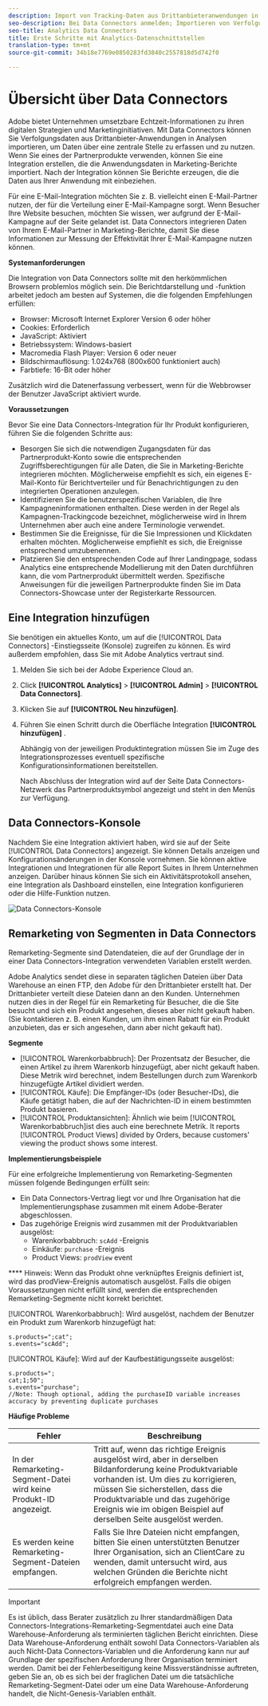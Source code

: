 ```yaml
---
description: Import von Tracking-Daten aus Drittanbieteranwendungen in Analytics
seo-description: Bei Data Connectors anmelden; Importieren von Verfolgungsdaten aus Drittanbieteranwendungen in Analytics, Hinzufügen von Integrationen und Data Connectors-Konsole.
seo-title: Analytics Data Connectors
title: Erste Schritte mit Analytics-Datenschnittstellen
translation-type: tm+mt
source-git-commit: 34b18e7769e0850283fd3840c2557818d5d742f0

---
```



# Übersicht über Data Connectors

Adobe bietet Unternehmen umsetzbare Echtzeit-Informationen zu ihren digitalen Strategien und Marketinginitiativen. Mit Data Connectors können Sie Verfolgungsdaten aus Drittanbieter-Anwendungen in Analysen importieren, um Daten über eine zentrale Stelle zu erfassen und zu nutzen. Wenn Sie eines der Partnerprodukte verwenden, können Sie eine Integration erstellen, die die Anwendungsdaten in Marketing-Berichte importiert. Nach der Integration können Sie Berichte erzeugen, die die Daten aus Ihrer Anwendung mit einbeziehen.

Für eine E-Mail-Integration möchten Sie z. B. vielleicht einen E-Mail-Partner nutzen, der für die Verteilung einer E-Mail-Kampagne sorgt. Wenn Besucher Ihre Website besuchen, möchten Sie wissen, wer aufgrund der E-Mail-Kampagne auf der Seite gelandet ist. Data Connectors integrieren Daten von Ihrem E-Mail-Partner in Marketing-Berichte, damit Sie diese Informationen zur Messung der Effektivität Ihrer E-Mail-Kampagne nutzen können.

**Systemanforderungen**

Die Integration von Data Connectors sollte mit den herkömmlichen Browsern problemlos möglich sein. Die Berichtdarstellung und -funktion arbeitet jedoch am besten auf Systemen, die die folgenden Empfehlungen erfüllen:

* Browser: Microsoft Internet Explorer Version 6 oder höher
* Cookies: Erforderlich
* JavaScript: Aktiviert
* Betriebssystem: Windows-basiert
* Macromedia Flash Player: Version 6 oder neuer
* Bildschirmauflösung: 1.024x768 (800x600 funktioniert auch)
* Farbtiefe: 16-Bit oder höher

Zusätzlich wird die Datenerfassung verbessert, wenn für die Webbrowser der Benutzer JavaScript aktiviert wurde.

**Voraussetzungen**

Bevor Sie eine Data Connectors-Integration für Ihr Produkt konfigurieren, führen Sie die folgenden Schritte aus:

* Besorgen Sie sich die notwendigen Zugangsdaten für das Partnerprodukt-Konto sowie die entsprechenden Zugriffsberechtigungen für alle Daten, die Sie in Marketing-Berichte integrieren möchten. Möglicherweise empfiehlt es sich, ein eigenes E-Mail-Konto für Berichtverteiler und für Benachrichtigungen zu den integrierten Operationen anzulegen.
* Identifizieren Sie die benutzerspezifischen Variablen, die Ihre Kampagneninformationen enthalten. Diese werden in der Regel als Kampagnen-Trackingcode bezeichnet, möglicherweise wird in Ihrem Unternehmen aber auch eine andere Terminologie verwendet.
* Bestimmen Sie die Ereignisse, für die Sie Impressionen und Klickdaten erhalten möchten. Möglicherweise empfiehlt es sich, die Ereignisse entsprechend umzubenennen.
* Platzieren Sie den entsprechenden Code auf Ihrer Landingpage, sodass Analytics eine entsprechende Modellierung mit den Daten durchführen kann, die vom Partnerprodukt übermittelt werden. Spezifische Anweisungen für die jeweiligen Partnerprodukte finden Sie im Data Connectors-Showcase unter der Registerkarte Ressourcen.

## Eine Integration hinzufügen

Sie benötigen ein aktuelles Konto, um auf die [!UICONTROL Data Connectors] -Einstiegsseite (Konsole) zugreifen zu können. Es wird außerdem empfohlen, dass Sie mit Adobe Analytics vertraut sind.

1. Melden Sie sich bei der Adobe Experience Cloud an.
1. Click **[!UICONTROL Analytics]** &gt; **[!UICONTROL Admin]** &gt; **[!UICONTROL Data Connectors]**.
1. Klicken Sie auf **[!UICONTROL Neu hinzufügen]**.
1. Führen Sie einen Schritt durch die Oberfläche Integration **[!UICONTROL hinzufügen]** .

   Abhängig von der jeweiligen Produktintegration müssen Sie im Zuge des Integrationsprozesses eventuell spezifische Konfigurationsinformationen bereitstellen.

   Nach Abschluss der Integration wird auf der Seite Data Connectors-Netzwerk das Partnerproduktsymbol angezeigt und steht in den Menüs zur Verfügung.

## Data Connectors-Konsole

Nachdem Sie eine Integration aktiviert haben, wird sie auf der Seite [!UICONTROL Data Connectors] angezeigt. Sie können Details anzeigen und Konfigurationsänderungen in der Konsole vornehmen. Sie können aktive Integrationen und Integrationen für alle Report Suites in Ihrem Unternehmen anzeigen. Darüber hinaus können Sie sich ein Aktivitätsprotokoll ansehen, eine Integration als Dashboard einstellen, eine Integration konfigurieren oder die Hilfe-Funktion nutzen.

![Data Connectors-Konsole](assets/data-connectors-console.png)

## Remarketing von Segmenten in Data Connectors

Remarketing-Segmente sind Datendateien, die auf der Grundlage der in einer Data Connectors-Integration verwendeten Variablen erstellt werden.

Adobe Analytics sendet diese in separaten täglichen Dateien über Data Warehouse an einen FTP, den Adobe für den Drittanbieter erstellt hat. Der Drittanbieter verteilt diese Dateien dann an den Kunden. Unternehmen nutzen dies in der Regel für ein Remarketing für Besucher, die die Site besucht und sich ein Produkt angesehen, dieses aber nicht gekauft haben. (Sie kontaktieren z. B. einen Kunden, um ihm einen Rabatt für ein Produkt anzubieten, das er sich angesehen, dann aber nicht gekauft hat).

**Segmente**

* [!UICONTROL Warenkorbabbruch]: Der Prozentsatz der Besucher, die einen Artikel zu ihrem Warenkorb hinzugefügt, aber nicht gekauft haben. Diese Metrik wird berechnet, indem Bestellungen durch zum Warenkorb hinzugefügte Artikel dividiert werden.
* [!UICONTROL Käufe]: Die Empfänger-IDs (oder Besucher-IDs), die Käufe getätigt haben, die auf der Nachrichten-ID in einem bestimmten Produkt basieren.
* [!UICONTROL Produktansichten]: Ähnlich wie beim [!UICONTROL Warenkorbabbruch]ist dies auch eine berechnete Metrik. It reports [!UICONTROL Product Views] divided by Orders, because customers' viewing the product shows some interest.

**Implementierungsbeispiele**

Für eine erfolgreiche Implementierung von Remarketing-Segmenten müssen folgende Bedingungen erfüllt sein:

* Ein Data Connectors-Vertrag liegt vor und Ihre Organisation hat die Implementierungsphase zusammen mit einem Adobe-Berater abgeschlossen.
* Das zugehörige Ereignis wird zusammen mit der Produktvariablen ausgelöst:
   * Warenkorbabbruch: `scAdd` -Ereignis
   * Einkäufe: `purchase` -Ereignis
   * Product Views: `prodView` event

**** Hinweis: Wenn das Produkt ohne verknüpftes Ereignis definiert ist, wird das prodView-Ereignis automatisch ausgelöst.
Falls die obigen Voraussetzungen nicht erfüllt sind, werden die entsprechenden Remarketing-Segmente nicht korrekt berichtet.

[!UICONTROL Warenkorbabbruch]: Wird ausgelöst, nachdem der Benutzer ein Produkt zum Warenkorb hinzugefügt hat:

```
s.products=";cat";
s.events="scAdd";
```

[!UICONTROL Käufe]: Wird auf der Kaufbestätigungsseite ausgelöst:

```
s.products=";
cat;1;50";
s.events="purchase";
//Note: Though optional, adding the purchaseID variable increases accuracy by preventing duplicate purchases
```

**Häufige Probleme**

| Fehler | Beschreibung |
| -----------| ---------- |  
| In der Remarketing-Segment-Datei wird keine Produkt-ID angezeigt. | Tritt auf, wenn das richtige Ereignis ausgelöst wird, aber in derselben Bildanforderung keine Produktvariable vorhanden ist. Um dies zu korrigieren, müssen Sie sicherstellen, dass die Produktvariable und das zugehörige Ereignis wie im obigen Beispiel auf derselben Seite ausgelöst werden. |
| Es werden keine Remarketing-Segment-Dateien empfangen. | Falls Sie Ihre Dateien nicht empfangen, bitten Sie einen unterstützten Benutzer Ihrer Organisation, sich an ClientCare zu wenden, damit untersucht wird, aus welchen Gründen die Berichte nicht erfolgreich empfangen werden. |

> [!IMPORTANT]
>
> Es ist üblich, dass Berater zusätzlich zu Ihrer standardmäßigen Data Connectors-Integrations-Remarketing-Segmentdatei auch eine Data Warehouse-Anforderung als terminierten täglichen Bericht einrichten. Diese Data Warehouse-Anforderung enthält sowohl Data Connectors-Variablen als auch Nicht-Data Connectors-Variablen und die Anforderung kann nur auf Grundlage der spezifischen Anforderung Ihrer Organisation terminiert werden. Damit bei der Fehlerbeseitigung keine Missverständnisse auftreten, geben Sie an, ob es sich bei der fraglichen Datei um die tatsächliche Remarketing-Segment-Datei oder um eine Data Warehouse-Anforderung handelt, die Nicht-Genesis-Variablen enthält.

